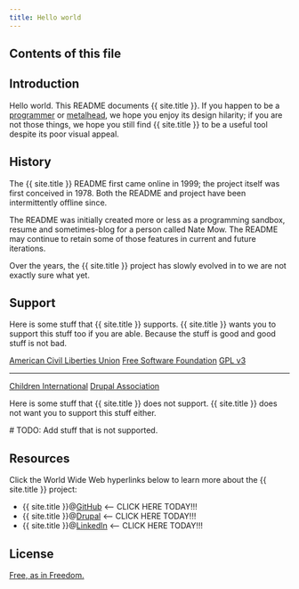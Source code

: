 ```yaml
---
title: Hello world
---
```




## Contents of this file
<ol class="main-menu"></ol>

## Introduction

Hello world. This README documents {{ site.title }}. If you happen to be a <a href="http://en.wikipedia.org/wiki/Programmer">programmer</a> or <a href="http://en.wikipedia.org/wiki/Heavy_metal_music">metalhead</a>, we hope you enjoy its design hilarity; if you are not those things, we hope you still find {{ site.title }} to be a useful tool despite its poor visual appeal.

## History

The {{ site.title }} README first came online in 1999; the project itself was first conceived in 1978. Both the README and project have been intermittently offline since.

The README was initially created more or less as a programming sandbox, resume and sometimes-blog for a person called Nate Mow. The README may continue to retain some of those features in current and future iterations.

Over the years, the {{ site.title }} project has slowly evolved in to we are not exactly sure what yet.

## Support

Here is some stuff that {{ site.title }} supports. {{ site.title }} wants you to support this stuff too if you are able. Because the stuff is good and good stuff is not bad.

<div class="soapbox no-invert">
  <a class="aclu" href="https://www.aclu.org">American Civil Liberties Union</a>
  <a class="fsf-member" href="http://www.fsf.org/register_form?referrer=11793">Free Software Foundation</a>
  <a class="gpl" href="http://www.gnu.org/licenses/quick-guide-gplv3.html">GPL v3</a>
  <hr />
  <a class="children-international" href="http://children.org">Children International</a>
  <a class="drupal-member" href="https://association.drupal.org/membership">Drupal Association</a>
</div>

Here is some stuff that {{ site.title }} does not support. {{ site.title }} does not want you to support this stuff either.

\# TODO: Add stuff that is not supported.

## Resources

Click the World Wide Web hyperlinks below to learn more about the {{ site.title }} project:

* {{ site.title }}@<a href="https://github.com/{{ site.title }}" class="blink">GitHub</a> &lt;-- CLICK HERE TODAY!!!
* {{ site.title }}@<a href="https://www.drupal.org/u/{{ site.title }}" class="blink">Drupal</a> &lt;-- CLICK HERE TODAY!!!
* {{ site.title }}@<a href="https://www.linkedin.com/in/{{ site.title }}" class="blink warning">LinkedIn</a> &lt;-- CLICK HERE TODAY!!!

## License

[Free, as in Freedom.](/LICENSE)
